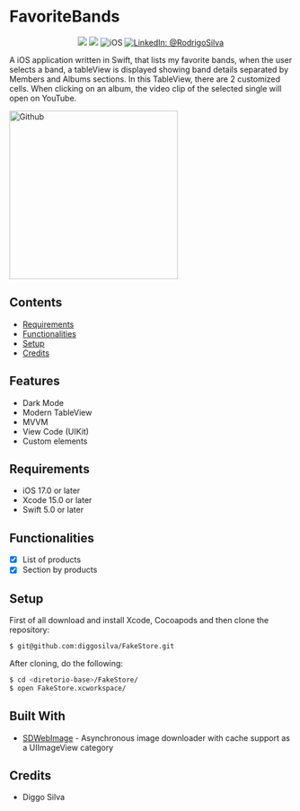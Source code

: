 # FavoriteBands

<p align="center">
    <img src="https://img.shields.io/badge/Swift-5.9.1-orange.svg" />
    <img src="https://img.shields.io/badge/Xcode-15.2.X-orange.svg" />
    <img src="https://img.shields.io/badge/platforms-iOS-brightgreen.svg?style=flat" alt="iOS" />
    <a href="https://www.linkedin.com/in/rodrigo-silva-6a53ba300/" target="_blank">
        <img src="https://img.shields.io/badge/LinkedIn-@RodrigoSilva-blue.svg?style=flat" alt="LinkedIn: @RodrigoSilva" />
    </a>
</p>

A iOS application written in Swift, that lists my favorite bands, when the user selects a band, a tableView is displayed showing band details separated by Members and Albums sections. In this TableView, there are 2 customized cells. When clicking on an album, the video clip of the selected single will open on YouTube.

<p align="left">
    <img src="https://media.giphy.com/media/qeYqswy3VZnmkwssBI/giphy.gif" width="300" max-width="40%" alt="Github"/>
</p> 

## Contents

- [Requirements](#requirements)
- [Functionalities](#functionalities)
- [Setup](#setup)
- [Credits](#credits)

## Features

- Dark Mode
- Modern TableView
- MVVM
- View Code (UIKit)
- Custom elements

## Requirements

- iOS 17.0 or later
- Xcode 15.0 or later
- Swift 5.0 or later

## Functionalities
- [x] List of products
- [x] Section by products

## Setup

First of all download and install Xcode, Cocoapods and then clone the repository:

```sh
$ git@github.com:diggosilva/FakeStore.git
```

After cloning, do the following:

```sh
$ cd <diretorio-base>/FakeStore/
$ open FakeStore.xcworkspace/
```

## Built With

* [SDWebImage](https://github.com/SDWebImage/SDWebImage) - Asynchronous image downloader with cache support as a UIImageView category

## Credits

- Diggo Silva
